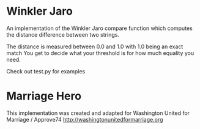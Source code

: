 # Winkler Jaro

An implementation of the Winkler Jaro compare function which computes the distance difference between two strings.

The distance is measured between 0.0 and 1.0 with 1.0 being an exact match
You get to decide what your threshold is for how much equality you need.

Check out test.py for examples

# Marriage Hero
This implementation was created and adapted for Washington United for Marriage / Approve74
http://washingtonunitedformarriage.org


